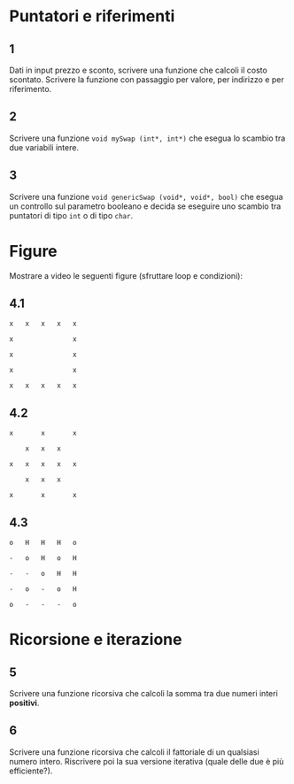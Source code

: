 # Puntatori e riferimenti

## 1

Dati in input prezzo e sconto, scrivere una funzione che calcoli il costo scontato.
Scrivere la funzione con passaggio per valore, per indirizzo e per riferimento.

## 2

Scrivere una funzione `void mySwap (int*, int*)` che esegua lo scambio tra due variabili intere.

## 3

Scrivere una funzione `void genericSwap (void*, void*, bool)` che esegua un controllo sul parametro booleano e decida se eseguire uno scambio tra puntatori di tipo `int` o di tipo `char`.

# Figure

Mostrare a video le seguenti figure (sfruttare loop e condizioni):

## 4.1

```
x   x   x   x   x

x               x

x               x

x               x

x   x   x   x   x
```

## 4.2

```
x       x       x

    x   x   x

x   x   x   x   x

    x   x   x

x       x       x
```

## 4.3

```
o   H   H   H   o

-   o   H   o   H

-   -   o   H   H   

-   o   -   o   H

o   -   -   -   o
```

# Ricorsione e iterazione

## 5

Scrivere una funzione ricorsiva che calcoli la somma tra due numeri interi **positivi**.

## 6

Scrivere una funzione ricorsiva che calcoli il fattoriale di un qualsiasi numero intero.
Riscrivere poi la sua versione iterativa (quale delle due è più efficiente?).
